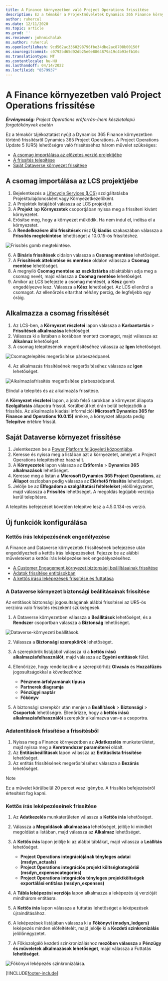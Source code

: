 ```yaml
---
title: A Finance környezetben való Project Operations frissítése
description: Ez a témakör a Projektműveletek Dynamics 365 Finance környezetben történő frissítéséről nyújt tájékoztatást.
author: ruhercul
ms.date: 12/11/2020
ms.topic: article
ms.prod: ''
ms.reviewer: johnmichalak
ms.author: ruhercul
ms.openlocfilehash: 9cd562ac3360298796fbe34dbe2ac8708b00150f
ms.sourcegitcommit: c0792bd65d92db25e0e8864879a19c4b93efb10c
ms.translationtype: MT
ms.contentlocale: hu-HU
ms.lasthandoff: 04/14/2022
ms.locfileid: "8579937"
---
```

# <a name="update-project-operations-in-your-finance-environment"></a>A Finance környezetben való Project Operations frissítése

_**Érvényesség:** Project Operations erőforrás-/nem készletalapú forgatókönyvek esetén_


Ez a témakör tájékoztatást nyújt a Dynamics 365 Finance környezetben történő frissítésről Dynamics 365 Project Operations. A Project Operations Update 5 (UR5) lehetőségre való frissítéséhez három művelet szükséges:

- [A csomag importálása az előzetes verzió projektjébe](#import)
- [A frissítés telepítése](#apply)
- [Saját Dataverse környezet frissítése](#update)

## <a name="import-the-package-into-your-lcs-project"></a><a name="import"></a>A csomag importálása az LCS projektjébe

1. Bejelentkezés a [Lifecycle Services (LCS)](https://lcs.dynamics.com/) szolgáltatásba Projekttulajdonosként vagy Környezetkezelőként.
2. A Projektek listájából válassza az LCS projektjét.
3. A **Projekt** lap **Környezetek** csoportjában nyissa meg a frissíteni kívánt környezetet.
4. Erősítse meg, hogy a környezet működik. Ha nem indul el, indítsa el a környezetet.
5. A **Rendelkezésre álló frissítések** rész **Új kiadás** szakaszában válassza a **Frissítés megtekintése** lehetőséget a 10.0.15-ös frissítéshez.

![Frissítés gomb megtekintése.](media/view-update.png)

6. A **Bináris frissítések** oldalon válassza a **Csomag mentése** lehetőséget.
7. A **Frissítések áttekintése és mentése** oldalon válassza a **Csomag mentése** lehetőséget.
8. A megnyíló **Csomag mentése az eszköztárba** ablaktáblán adja meg a csomag nevét, majd válassza a **Csomag mentése** lehetőséget.
9. Amikor az LCS befejezte a csomag mentését, a **Kész** gomb engedélyezve lesz. Válassza a **Kész** lehetőséget. Az LCS ellenőrzi a csomagot. Az ellenőrzés eltarthat néhány percig, de legfeljebb egy óráig.


## <a name="apply-the-package-update"></a><a name="apply"></a>Alkalmazza a csomag frissítését

1. Az LCS-ben, a **Környezet részletei** lapon válassza a **Karbantartás** > **Frissítések alkalmazása** lehetőséget.
2. Válassza ki a listában a korábban mentett csomagot, majd válassza az **Alkalmaz** lehetőséget.
3. A csomag telepítésének megerősítéséhez válassza az **Igen** lehetőséget.

![Csomagtelepítés megerősítése párbeszédpanel.](media/confirm-package-deployment.png)

4. Az alkalmazás frissítésének megerősítéséhez válassza az **Igen** lehetőséget.

![Alkalmazásfrissítés megerősítése párbeszédpanel.](media/confirm-application-update.png)

Elindul a telepítés és az alkalmazás frissítése. 

A **Környezet részletei** lapon, a jobb felső sarokban a környezet állapota **Szolgáltatás** állapotra frissül. Körülbelül két órán belül befejeződik a frissítés. Az alkalmazás kiadási információi **Microsoft Dynamics 365 for Finance and Operations 10.0.15)** érékre, a környezet állapota pedig **Telepítve** értékre frissül.


## <a name="update-your-dataverse-environment"></a><a name="update"></a>Saját Dataverse környezet frissítése

1. Jelentkezzen be a [Power Platform felügyeleti központjába](https://admin.powerplatform.com/).
2. Keresse és nyissa meg a listában azt a környezetet, amelyet a Project Operations telepítéséhez használt.
3. A **Környezetek** lapon válassza az **Erőforrás** > **Dynamics 365 alkalmazások** lehetőséget.
4. Keresse meg a listán a **Microsoft Dynamics 365 Project Operations**, az **Állapot** oszlopban pedig válassza az **Elérhető frissítés** lehetőséget.
5. Jelölje be az **Elfogadom a szolgáltatási feltételeket** jelölőnégyzetet, majd válassza a **Frissítés** lehetőséget. A megoldás legújabb verziója kerül telepítésre.

A telepítés befejezését követően telepítve lesz a 4.5.0.134-es verzió.

## <a name="configure-new-features"></a>Új funkciók konfigurálása

### <a name="enable-dual-write-mapping"></a>Kettős írás leképezésének engedélyezése

A Finance and Dataverse környezetek frissítésének befejezése után engedélyezheti a kettős írás leképezéseket. Fejezze be az alábbi műveleteket a kettős írás leképezéseinek engedélyezéséhez.

- [A Customer Engagement környezet biztonsági beállításainak frissítése](#security)
- [Adatok frissítése entitásokban](#refresh)
- [A kettős írású leképezések frissítése és futtatása](#run)

### <a name="update-security-settings-on-the-dataverse-environment"></a><a name="security"></a>A Dataverse környezet biztonsági beállításainak frissítése

Az entitások biztonsági jogosultságának alábbi frissítései az UR5-ös verzióra való frissítés részeként szükségesek.

1. A Dataverse környezetben válassza a **Beállítások** lehetőséget, és a **Rendszer** csoportban válassza a **Biztonság** lehetőséget.

![Dataverse-környezeti beállítások.](media/Picture21.png)

2. Válassza a **Biztonsági szerepkörök** lehetőséget.
3. A szerepkörök listájából válassza ki a **kettős írású alkalmazásfelhasználót**, majd válassza az **Egyéni entitások** fület. 
4. Ellenőrizze, hogy rendelkezik-e a szerepkörhöz **Olvasás** és **Hozzáfűzés** jogosultságokkal a következőhöz:

      - **Pénznem árfolyamának típusa**
      - **Partnerek diagramja** 
      - **Pénzügyi naptár** 
      - **Főkönyv**

5. A biztonsági szerepkör után menjen a **Beállítások** > **Biztonsági** > **Csoportok** lehetőségre. Ellenőrizze, hogy a **kettős írású alkalmazásfelhasználói** szerepkör alkalmazva van-e a csoportra. 

### <a name="refresh-data-entities-from-the-update"></a><a name="refresh"></a>Adatentitások frissítése a frissítésből

1. Nyissa meg a Finance környezetben az **Adatkezelés** munkaterületet, majd nyissa meg a **Keretrendszer paraméterei** oldalt.
2. Az **Entitásbeállítások** lapon válassza az **Entitáslista frissítése** lehetőséget.
3. Az entitás frissítésének megerősítéséhez válassza a **Bezárás** lehetőséget.

 > [!NOTE]
 > Ez a művelet körülbelül 20 percet vesz igénybe. A frissítés befejezéséről értesítést fog kapni.

### <a name="update-dual-write-mappings"></a><a name="run"></a>Kettős írás leképezéseinek frissítése

1. Az **Adatkezelés** munkaterületen válassza a **Kettős írás** lehetőséget.
2. Válassza a **Megoldások alkalmazása** lehetőséget, jelölje ki mindkét megoldást a listában, majd válassza az **Alkalmaz** lehetőséget.
3. A **Kettős írás** lapon jelölje ki az alábbi táblákat, majd válassza a **Leállítás** lehetőséget.

    - **Project Operations integrációjának tényleges adatai (msdyn_actuals)**
    - **Project Operations integrációs projekt költségkategóriái (msdyn_expensecategories)**
    - **Project Operations integrációs tényleges projektköltségek exportálási entitása (msdyn_expenses)**

4. A **Tábla leképezési verziója** lapon alkalmazza a leképezés új verzióját mindhárom entitásra.
5. A **Kettős írás** lapon válassza a futtatás lehetőséget a leképezések újraindításához.
6. A leképezések listájában válassza ki a **Főkönyvi (msdyn_ledgers)** leképezés minden előfeltételét, majd jelölje ki a **Kezdeti szinkronizálás** jelölőnégyzetet. 
7. A Főkiszolgáló kezdeti szinkronizáláshoz **mezőben válassza** a **Pénzügy és műveletek alkalmazások lehetőséget**, majd válassza a Futtatás **lehetőséget**.
 
 ![Főkönyvi leképezés szinkronizálása.](media/DW6.png)
 


[!INCLUDE[footer-include](../includes/footer-banner.md)]
